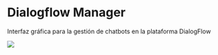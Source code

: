 # Dialogflow Manager
Interfaz gráfica para la gestión de chatbots en la plataforma DialogFlow

<img src="https://blog.depa.do/assets/dialogflow/dialogflow-logo.png">


[comment]: https://dbdzm869oupei.cloudfront.net/img/sticker/preview/75510.png
